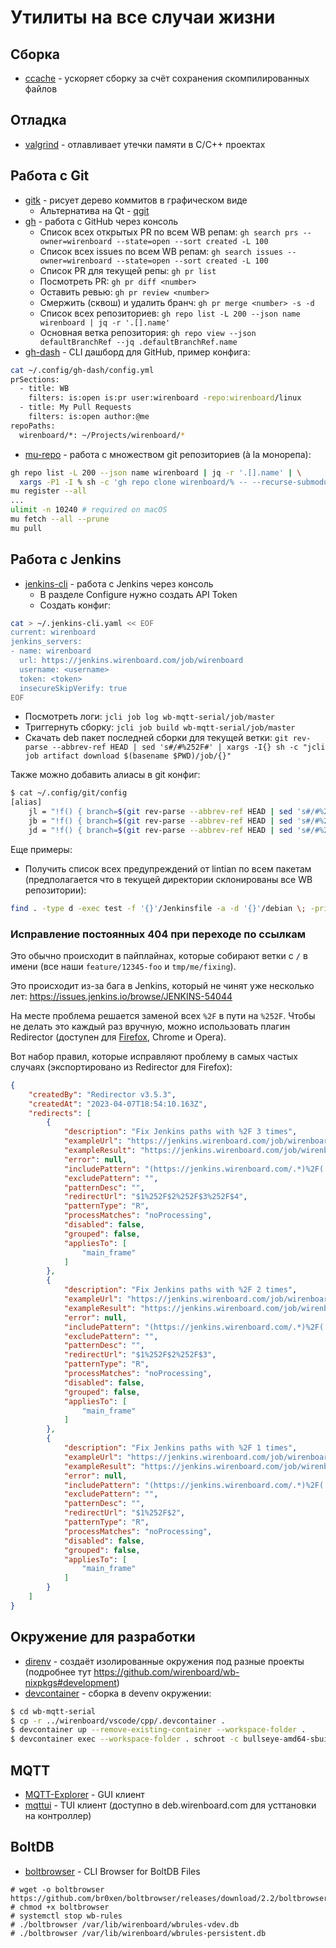 Утилиты на все случаи жизни
===========================

Сборка
------

 * [ccache](https://ccache.dev/) - ускоряет сборку за счёт сохранения скомпилированных файлов

Отладка
-------

 * [valgrind](https://valgrind.org/) - отлавливает утечки памяти в С/С++ проектах

Работа с Git
------------

  * [gitk](https://git-scm.com/docs/gitk/) - рисует дерево коммитов в графическом виде
    * Альтернатива на Qt - [qgit](https://github.com/tibirna/qgit)
  * [gh](https://cli.github.com/) - работа с GitHub через консоль
    * Список всех открытых PR по всем WB репам: `gh search prs --owner=wirenboard --state=open --sort created -L 100`
    * Список всех issues по всем WB репам: `gh search issues --owner=wirenboard --state=open --sort created -L 100`
    * Список PR для текущей репы: `gh pr list`
    * Посмотреть PR: `gh pr diff <number>`
    * Оставить ревью: `gh pr review <number>`
    * Смержить (сквош) и удалить бранч: `gh pr merge <number> -s -d`
    * Список всех репозиториев: `gh repo list -L 200 --json name wirenboard | jq -r '.[].name'`
    * Основная ветка репозитория: `gh repo view --json defaultBranchRef --jq .defaultBranchRef.name`
  * [gh-dash](https://github.com/dlvhdr/gh-dash) - CLI дашборд для GitHub, пример конфига:
```sh
cat ~/.config/gh-dash/config.yml
prSections:
  - title: WB
    filters: is:open is:pr user:wirenboard -repo:wirenboard/linux
  - title: My Pull Requests
    filters: is:open author:@me
repoPaths:
  wirenboard/*: ~/Projects/wirenboard/*
```
  * [mu-repo](https://fabioz.github.io/mu-repo/) - работа с множеством git репозиториев (à la монорепа):
```sh
gh repo list -L 200 --json name wirenboard | jq -r '.[].name' | \
  xargs -P1 -I % sh -c 'gh repo clone wirenboard/% -- --recurse-submodules'
mu register --all
...
ulimit -n 10240 # required on macOS
mu fetch --all --prune
mu pull
```

Работа с Jenkins
----------------

 * [jenkins-cli](https://github.com/jenkins-zh/jenkins-cli) - работа с Jenkins через консоль
   * В разделе Configure нужно создать API Token
   * Создать конфиг:
```sh
cat > ~/.jenkins-cli.yaml << EOF
current: wirenboard
jenkins_servers:
- name: wirenboard
  url: https://jenkins.wirenboard.com/job/wirenboard
  username: <username>
  token: <token>
  insecureSkipVerify: true
EOF
```
   * Посмотреть логи: `jcli job log wb-mqtt-serial/job/master`
   * Триггернуть сборку: `jcli job build wb-mqtt-serial/job/master`
   * Скачать deb пакет последней сборки для текущей ветки: `git rev-parse --abbrev-ref HEAD | sed 's#/#%252F#' | xargs -I{} sh -c "jcli job artifact download $(basename $PWD)/job/{}"`

Также можно добавить алиасы в git конфиг:
```sh
$ cat ~/.config/git/config
[alias]
	jl = "!f() { branch=$(git rev-parse --abbrev-ref HEAD | sed 's#/#%252F#'); job=$(basename $PWD)/job/$branch; jcli job log \"$job\" \"$@\"; }; f"
	jb = "!f() { branch=$(git rev-parse --abbrev-ref HEAD | sed 's#/#%252F#'); job=$(basename $PWD)/job/$branch; jcli job build \"$job\" \"$@\"; }; f"
	jd = "!f() { branch=$(git rev-parse --abbrev-ref HEAD | sed 's#/#%252F#'); job=$(basename $PWD)/job/$branch; jcli job artifact download \"$job\" \"$@\"; }; f"
```

Еще примеры:
 * Получить список всех предупреждений от lintian по всем пакетам (предполагается что в текущей директории склонированы все WB репозитории):
```sh
find . -type d -exec test -f '{}'/Jenkinsfile -a -d '{}'/debian \; -print | xargs -I {} git -C {} jl | grep W:
```

### Исправление постоянных 404 при переходе по ссылкам

Это обычно происходит в пайплайнах, которые собирают ветки с `/` в имени
(все наши `feature/12345-foo` и `tmp/me/fixing`).

Это происходит из-за бага в Jenkins, который не чинят уже несколько лет:
https://issues.jenkins.io/browse/JENKINS-54044

На месте проблема решается заменой всех `%2F` в пути на `%252F`.
Чтобы не делать это каждый раз вручную, можно использовать плагин Redirector
(доступен для [Firefox](https://addons.mozilla.org/ru/firefox/addon/redirector/),
Chrome и Opera).

Вот набор правил, которые исправляют проблему в самых частых случаях
(экспортировано из Redirector для Firefox):

```json
{
    "createdBy": "Redirector v3.5.3",
    "createdAt": "2023-04-07T18:54:10.163Z",
    "redirects": [
        {
            "description": "Fix Jenkins paths with %2F 3 times",
            "exampleUrl": "https://jenkins.wirenboard.com/job/wirenboard/job/wb-mqtt-serial/job/release%2Fwb-2304%2Fstretch%2Ffoobar/",
            "exampleResult": "https://jenkins.wirenboard.com/job/wirenboard/job/wb-mqtt-serial/job/release%252Fwb-2304%252Fstretch%252Ffoobar/",
            "error": null,
            "includePattern": "(https://jenkins.wirenboard.com/.*)%2F(.*)%2F(.*)%2F(.*)",
            "excludePattern": "",
            "patternDesc": "",
            "redirectUrl": "$1%252F$2%252F$3%252F$4",
            "patternType": "R",
            "processMatches": "noProcessing",
            "disabled": false,
            "grouped": false,
            "appliesTo": [
                "main_frame"
            ]
        },
        {
            "description": "Fix Jenkins paths with %2F 2 times",
            "exampleUrl": "https://jenkins.wirenboard.com/job/wirenboard/job/wb-mqtt-serial/job/release%2Fwb-2304%2Fstretch/",
            "exampleResult": "https://jenkins.wirenboard.com/job/wirenboard/job/wb-mqtt-serial/job/release%252Fwb-2304%252Fstretch/",
            "error": null,
            "includePattern": "(https://jenkins.wirenboard.com/.*)%2F(.*)%2F(.*)",
            "excludePattern": "",
            "patternDesc": "",
            "redirectUrl": "$1%252F$2%252F$3",
            "patternType": "R",
            "processMatches": "noProcessing",
            "disabled": false,
            "grouped": false,
            "appliesTo": [
                "main_frame"
            ]
        },
        {
            "description": "Fix Jenkins paths with %2F 1 times",
            "exampleUrl": "https://jenkins.wirenboard.com/job/wirenboard/job/wb-mqtt-serial/job/release%2Fwb-2304/",
            "exampleResult": "https://jenkins.wirenboard.com/job/wirenboard/job/wb-mqtt-serial/job/release%2Fwb-2304/",
            "error": null,
            "includePattern": "(https://jenkins.wirenboard.com/.*)%2F(.*)",
            "excludePattern": "",
            "patternDesc": "",
            "redirectUrl": "$1%252F$2",
            "patternType": "R",
            "processMatches": "noProcessing",
            "disabled": false,
            "grouped": false,
            "appliesTo": [
                "main_frame"
            ]
        }
    ]
}
```


Окружение для разработки
------------------------

 * [direnv](https://direnv.net/) - создаёт изолированные окружения под разные проекты (подробнее тут https://github.com/wirenboard/wb-nixpkgs#development)
 * [devcontainer](https://github.com/devcontainers/cli) - сборка в devenv окружении:
```sh
$ cd wb-mqtt-serial
$ cp -r ../wirenboard/vscode/cpp/.devcontainer .
$ devcontainer up --remove-existing-container --workspace-folder .
$ devcontainer exec --workspace-folder . schroot -c bullseye-amd64-sbuild -- /bin/bash -c 'DEB_HOST_MULTIARCH=arm-linux-gnueabihf make'
```

MQTT
----

 * [MQTT-Explorer](https://github.com/thomasnordquist/MQTT-Explorer) - GUI клиент
 * [mqttui](https://github.com/EdJoPaTo/mqttui) - TUI клиент (доступно в deb.wirenboard.com для усттановки на контроллер)

BoltDB
------

 * [boltbrowser](https://github.com/br0xen/boltbrowser) - CLI Browser for BoltDB Files
```
# wget -o boltbrowser https://github.com/br0xen/boltbrowser/releases/download/2.2/boltbrowser.linuxarm
# chmod +x boltbrowser
# systemctl stop wb-rules
# ./boltbrowser /var/lib/wirenboard/wbrules-vdev.db
# ./boltbrowser /var/lib/wirenboard/wbrules-persistent.db
```
